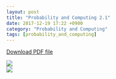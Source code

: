 ```yaml
---
layout: post
title: "Probability and Computing 2.1"
date: 2017-12-19 17:22 +0900
category: "Probability and Computing"
tags: [probability_and_computing]
---
```


<a href="{{ site.url }}/assets/Probability_and_Computing_2.1.pdf" >Download PDF file</a>

<img src="{{ site.url }}/assets/Probability_and_Computing_2.1-1.jpg" class="center-image" /> <br />
<img src="{{ site.url }}/assets/Probability_and_Computing_2.1-2.jpg" class="center-image" />
